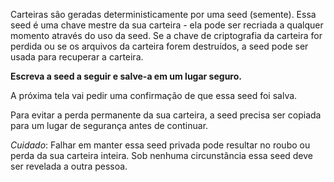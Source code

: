 Carteiras são geradas deterministicamente por uma seed (semente). Essa seed é uma chave mestre da sua carteira - ela pode ser recriada a qualquer momento através do uso da seed. Se a chave de criptografia da carteira for perdida ou se os arquivos da carteira forem destruídos, a seed pode ser usada para recuperar a carteira.

**Escreva a seed a seguir e salve-a em um lugar seguro.**

A próxima tela vai pedir uma confirmação de que essa seed foi salva.

Para evitar a perda permanente da sua carteira, a seed precisa ser copiada para um lugar de segurança antes de continuar.

*Cuidado*: Falhar em manter essa seed privada pode resultar no roubo ou perda da sua carteira inteira. Sob nenhuma circunstância essa seed deve ser revelada a outra pessoa.
